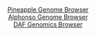 <div id="Pineapple_Genome_Browser" align="center">
  <a href="https://igv.org/app/?sessionURL=blob:zZJda9swGEb_i6BlA8eWP2LHhjKctmnTr7CW1FlLMbItO2psSZEUu27If59WNnazQnOxMRBCepHs5z06W9BiIQmjIAKOaQ9N2wYGkEvW3aGG1_gGNViCqES1xAYQuMQC0xyDaAtKJBWa317pm0uluIwsiyg.aBCtmCldEzXolVHUSTNnjXXM6hplTCDFhLTGArXMIlU76HCGODf1v11zaBVIIQvVfMmoZBbHtEo7_b30VymtMGUNTptNrchbgFTn0RkLs0Rf4uQuznMs5SXup8VRfDmN793T.cOZf_wwn50ncz85vCMVRWoj8FFZTjh66PliEtPLcXfjCdksoMrWw_zAPTk8feFEYHlkB_bIDTzPDTQYQgv88j_1rAfZs.8Etyer5KK9X6tiRr9Npr2_OnDGixC2190fOx.BnQFqlm.0CSBfiiCyoeFC3xg6_uDH0h4ZEIaaj2AERI9PBlAC5St9_HELVM.1L0Di9eZNHQMwUWABokEIYWCHoTP0Ag.Gob0ztmAj6r8HdzK_DQPoxI7jpyWplZa5SCXl0kSUmm1emtXrnjS9lidfnzW_6zM9JZ194Eymiyrur2axyM7z1TtEDaADvD2jbvcjuf6JfR8JYqpsX.XQps9nY.lVo.50PX1u5sJv4PFJnNTxu3j2Q1My0SClz.uK3v50rkWCIKp0oSWSZKQmqk80RdaByHZcrS7IWc20i0BU2SdoQMMews._FXV3T7vv">Pineapple Genome Browser</a>
</div>
<div id="Alphonso_Genome_Browser" align="center">
  <a href="https://igv.org/app/?sessionURL=blob:zZJda9swFIb_i6BlA8eW7MSODWE4bdKGdO2a5mNNKUa2ZUeLLXmS7HyR_z61bOxmheZiY6AL6XCk876vngNoiJCUMxAA20QdEyFgALnimwdcVgW5xSWRIMhwIYkBBMmIICwhIDiADEuFZ5MbfXOlVCUDy6KqapWY5dyUjolLvOcMb6SZ8NK64EWBYy6w4kJafYEbbtG8aW1IjKvK1LMds2OlWGELF9WKM8mtirA82uj3ol.lKCeMlyQq60LRVwGR1qM1pmaGP4WLhzBJiJRjshulvXA8CufOYLa8ci.Ws7vrxcxdnD_QnGFVC9K7mofePkTTSYr9m9V0MrfvLm_jJYyzzZlzeT7YVlQQ2UMe6jpeu237OhjKUrL9nzzrRU_0PZepvVu68ePn0Duzh.tvEJ_Z_ZHwtt1wUMM3vB8NUPCk1iyAZCW8AEHDga7Rsd3WyxZ1DQhfEhKcguDp2QBK4GSt258OQO0qTQyQ5Hv9Co8BuEiJAEHLh9BDvm932l4b.j46GgdQi.LvxTucTXwP2qFtu1FGC6VxTiPJKmlixswmycx8f2KeL_EN63ZVddZNco8G3azek_4Uk5Rcjd4kSQ9__URt9T2a_gl77xFiqvhU4JKLL49f_aErx2V_crubZvPrkq.L_fSe_ykeB2qzp0WTcVFipft1RR9_8tZgQTFTutBQSWNaULVb6BT5BgTIdjS2IOEF1xwCkccfoAEN1IEff.PpHJ.PPwA-">Alphonso Genome Browser</a>
</div>


<div id="DAF_Genomics_Browser" align="center">
  <a href="https://igv.org/app/?sessionURL=blob:tZFra9swFIb_i2D9ZDu25di1IQyvS7eQXtZ6TraUEk7s49irLbmSnEtD_vuE1zHYKGPQgSQkzuV9dZ4D2aCQFWckIq7lDC3HIQaRJd8m0LQ1XkGDkkQF1BINIrBAgSxDEh1IAVJBenuhK0ulWhkNBjkU5hoZb6pMWpJa0JqSd6pEnWq6FjTwxBlspZXxRicrGEDdlpxJPoAsQylNe9AiWy.3oI.fsWXfEpdNV6uqV11qE9pYbhWg3VYsx91fjPwHZb2qt_E8ifv6Ke4n.SieTuIZHaeLD_7ZIr3.OE_9.UlSrRmoTuDoi7_By6ckqGfj7vHG3Uwyj.4.nXfJ9Osb.v5kvGsrgXLkBM4pDTzqU3I0SM2zTiMgWSmcyPGMwD01XM8zn6906OsZCF6R6O7eIEpA9qDT7w5E7VsNikh87HpmBuEiR0EiM7TtwAlDd.gFnh2GztE4kE7Ur0zyPL0NA9uNXde3VtBo_aKq._FpoT.Dr4Xxt856_yum1fXqZvOQX.7owvXZmQpnn9OLYftt_857AZNBXvxWwUUDSod.PJ.hQK3VGmTqFxV6vD9.Bw--">DAF Genomics Browser</a>
</div>
